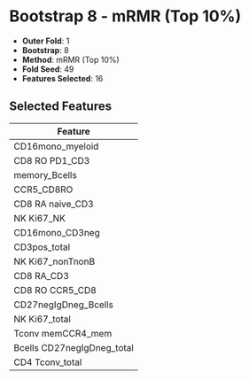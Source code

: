 # Bootstrap 8 - mRMR (Top 10%)

- **Outer Fold**: 1
- **Bootstrap**: 8
- **Method**: mRMR (Top 10%)
- **Fold Seed**: 49
- **Features Selected**: 16

## Selected Features

| Feature |
|---------|
| CD16mono_myeloid |
| CD8 RO PD1_CD3 |
| memory_Bcells |
| CCR5_CD8RO |
| CD8 RA naive_CD3 |
| NK Ki67_NK |
| CD16mono_CD3neg |
| CD3pos_total |
| NK Ki67_nonTnonB |
| CD8 RA_CD3 |
| CD8 RO CCR5_CD8 |
| CD27negIgDneg_Bcells |
| NK Ki67_total |
| Tconv memCCR4_mem |
| Bcells CD27negIgDneg_total |
| CD4 Tconv_total |
